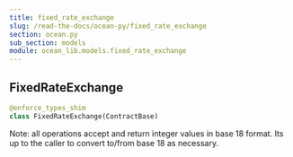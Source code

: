 ```yaml
---
title: fixed_rate_exchange
slug: /read-the-docs/ocean-py/fixed_rate_exchange
section: ocean.py
sub_section: models
module: ocean_lib.models.fixed_rate_exchange
---
```

## FixedRateExchange

```python
@enforce_types_shim
class FixedRateExchange(ContractBase)
```

Note: all operations accept and return integer values in base 18 format.
Its up to the caller to convert to/from base 18 as necessary.

